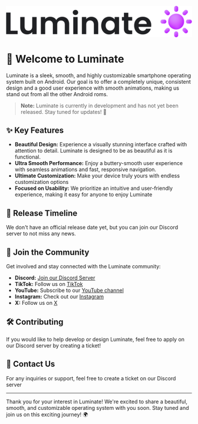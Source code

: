 ![LuminateOS Logo](./LuminateLogo.svg)
<br>
# 🌟 Welcome to Luminate

Luminate is a sleek, smooth, and highly customizable smartphone operating system built on Android. Our goal is to offer a completely unique, consistent design and a good user experience with smooth animations, making us stand out from all the other Android roms.

> **Note:** Luminate is currently in development and has not yet been released. Stay tuned for updates! 🚀

## ✨ Key Features
- **Beautiful Design:** Experience a visually stunning interface crafted with attention to detail. Luminate is designed to be as beautiful as it is functional.
- **Ultra Smooth Performance:** Enjoy a buttery-smooth user experience with seamless animations and fast, responsive navigation.
- **Ultimate Customization:** Make your device truly yours with endless customization options
- **Focused on Usability:** We prioritize an intuitive and user-friendly experience, making it easy for anyone to enjoy Luminate

## 📆 Release Timeline
We don't have an official release date yet, but you can join our Discord server to not miss any news.

## 👥 Join the Community
Get involved and stay connected with the Luminate community:

- **Discord:** [Join our Discord Server](https://dsc.gg/luminate)
- **TikTok:** Follow us on [TikTok](https://tiktok.com/@luminate)
- **YouTube:** Subscribe to our [YouTube channel](https://youtube.com/@luminateos)
- **Instagram:** Check out our [Instagram](https://instagram.com/luminateos)
- **X:** Follow us on [X](https://x.com/luminateos)

## 🛠️ Contributing
If you would like to help develop or design Luminate, feel free to apply on our Discord server by creating a ticket!

## 📩 Contact Us
For any inquiries or support, feel free to create a ticket on our Discord server

---

Thank you for your interest in Luminate! We're excited to share a beautiful, smooth, and customizable operating system with you soon. Stay tuned and join us on this exciting journey! 🌍

